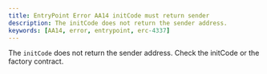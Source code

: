 ```yaml
---
title: EntryPoint Error AA14 initCode must return sender
description: The initCode does not return the sender address.
keywords: [AA14, error, entrypoint, erc-4337]
---
```


The `initCode` does not return the sender address. Check the initCode or the factory contract.